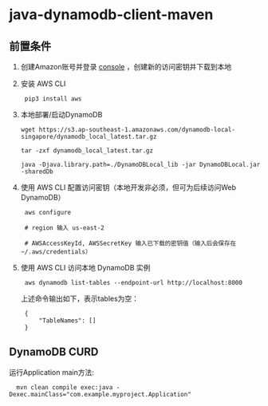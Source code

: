 # java-dynamodb-client-maven

## 前置条件

1. 创建Amazon账号并登录 [console](https://console.aws.amazon.com/iam/home?region=us-east-2#/security_credentials)
   ，创建新的访问密钥并下载到本地

2. 安装 AWS CLI

        pip3 install aws

3. 本地部署/启动DynamoDB

       wget https://s3.ap-southeast-1.amazonaws.com/dynamodb-local-singapore/dynamodb_local_latest.tar.gz
       
       tar -zxf dynamodb_local_latest.tar.gz

       java -Djava.library.path=./DynamoDBLocal_lib -jar DynamoDBLocal.jar -sharedDb

4. 使用 AWS CLI 配置访问密钥（本地开发非必须，但可为后续访问Web DynamoDB）

        aws configure
        
        # region 输入 us-east-2

        # AWSAccessKeyId, AWSSecretKey 输入已下载的密钥值（输入后会保存在  ~/.aws/credentials）

5. 使用 AWS CLI 访问本地 DynamoDB 实例

        aws dynamodb list-tables --endpoint-url http://localhost:8000

   上述命令输出如下，表示tables为空：

        {
            "TableNames": []
        }

## DynamoDB CURD

运行Application main方法:

      mvn clean compile exec:java -Dexec.mainClass="com.example.myproject.Application"
